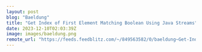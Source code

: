 ```yaml
---
layout: post
blog: "Baeldung"
title: "Get Index of First Element Matching Boolean Using Java Streams"
date: 2023-12-10T02:03:39Z
image: images/baeldung.png
remote_url: "https://feeds.feedblitz.com/~/849563582/0/baeldung~Get-Index-of-First-Element-Matching-Boolean-Using-Java-Streams"
---
```

